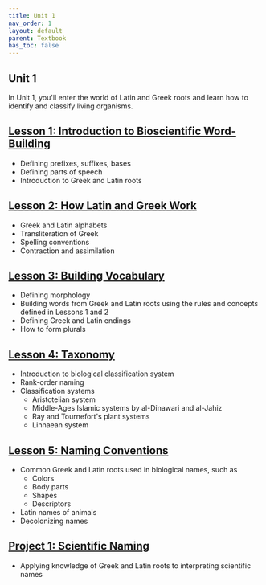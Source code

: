 ```yaml
---
title: Unit 1
nav_order: 1
layout: default
parent: Textbook
has_toc: false
---
```


## Unit 1

In Unit 1, you'll enter the world of Latin and Greek roots and learn how to identify and classify living organisms.

[Lesson 1: Introduction to Bioscientific Word-Building](./lesson1-intro/)
-

- Defining prefixes, suffixes, bases
- Defining parts of speech
- Introduction to Greek and Latin roots

[Lesson 2: How Latin and Greek Work](./lesson2-languages/)
- 

- Greek and Latin alphabets
- Transliteration of Greek
- Spelling conventions
- Contraction and assimilation

[Lesson 3: Building Vocabulary](./lesson3-general-terms/)
-

- Defining morphology
- Building words from Greek and Latin roots using the rules and concepts defined in Lessons 1 and 2
- Defining Greek and Latin endings
- How to form plurals

[Lesson 4: Taxonomy](./lesson4-taxonomy/)
-

- Introduction to biological classification system
- Rank-order naming
- Classification systems
    - Aristotelian system
    - Middle-Ages Islamic systems by al-Dinawari and al-Jahiz
    - Ray and Tournefort's plant systems
    - Linnaean system

[Lesson 5: Naming Conventions](./lesson5-naming/)
-

- Common Greek and Latin roots used in biological names, such as
    - Colors
    - Body parts
    - Shapes
    - Descriptors
- Latin names of animals
- Decolonizing names

[Project 1: Scientific Naming](./project1-naming/)
-

- Applying knowledge of Greek and Latin roots to interpreting scientific names
